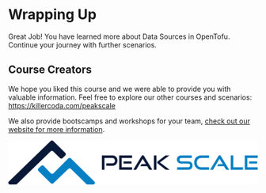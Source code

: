 # Wrapping Up

Great Job! You have learned more about Data Sources in OpenTofu. Continue your journey with further scenarios.

## Course Creators

We hope you liked this course and we were able to provide you with valuable information. Feel free to explore our other courses and scenarios: <https://killercoda.com/peakscale>

We also provide bootscamps and workshops for your team, [check out our website for more information](https://peakscale.ch/en/services/).

![Peak Scale Logo](../../assets/logos/peakscale/logo-vertical.png)
